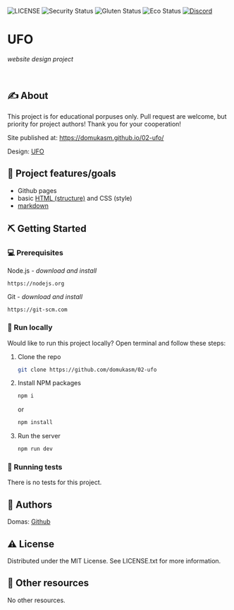 ![LICENSE](https://img.shields.io/badge/license-MIT-blue.svg?style=flat-square)
![Security Status](https://img.shields.io/security-headers?label=Security&url=https%3A%2F%2Fgithub.com&style=flat-square)
![Gluten Status](https://img.shields.io/badge/Gluten-Free-green.svg)
![Eco Status](https://img.shields.io/badge/ECO-Friendly-green.svg)
[![Discord](https://discord.com/api/guilds/571393319201144843/widget.png)](https://discord.gg/dRwW4rw)

# UFO

_website design project_

<br>

## ✍️ About

This project is for educational porpuses only. Pull request are welcome, but priority for project authors! Thank you for your cooperation!

Site published at: https://domukasm.github.io/02-ufo/

Design: [UFO](./img/ufonautas.png)

## 🎯 Project features/goals

-   Github pages
-   basic [HTML (structure)](https://www.w3schools.com/TAGS/default.asp) and CSS (style)
-   [markdown](https://docs.github.com/en/get-started/writing-on-github/getting-started-with-writing-and-formatting-on-github/basic-writing-and-formatting-syntax)

## ⛏️ Getting Started

### 💻 Prerequisites

Node.js - _download and install_

```
https://nodejs.org
```

Git - _download and install_

```
https://git-scm.com
```

### 🏃 Run locally

Would like to run this project locally? Open terminal and follow these steps:

1. Clone the repo
    ```sh
    git clone https://github.com/domukasm/02-ufo
    ```
2. Install NPM packages
    ```sh
    npm i
    ```
    or
    ```sh
    npm install
    ```
3. Run the server
    ```sh
    npm run dev
    ```

### 🔋 Running tests

There is no tests for this project.

## 🌚 Authors

Domas: [Github](https://github.com/domukasm)

## ⚠️ License

Distributed under the MIT License. See LICENSE.txt for more information.

## 🔗 Other resources

No other resources.